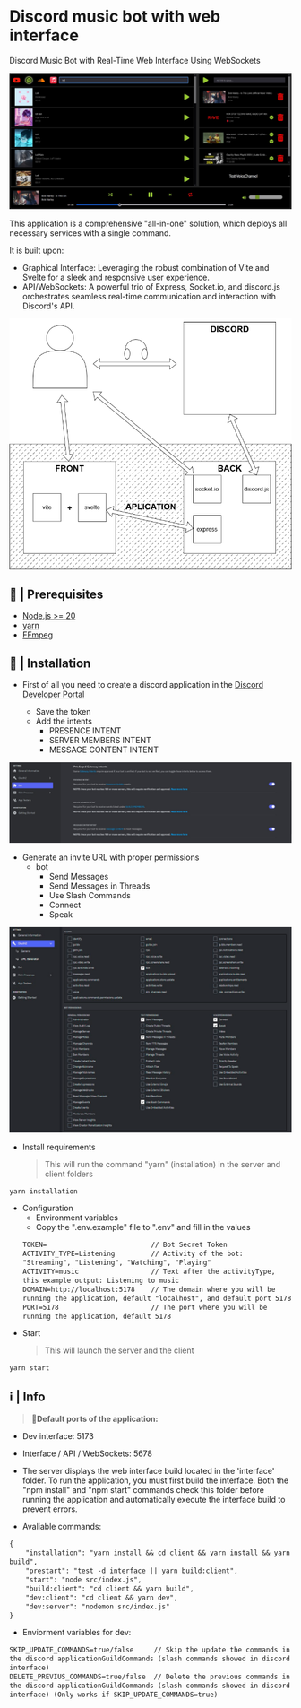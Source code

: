 
# Discord music bot with web interface

Discord Music Bot with Real-Time Web Interface Using WebSockets

![screenshot](./readme/screenshot.jpg)

This application is a comprehensive "all-in-one" solution, which deploys all necessary services with a single command.

It is built upon:

- Graphical Interface: Leveraging the robust combination of Vite and Svelte for a sleek and responsive user experience.
- API/WebSockets: A powerful trio of Express, Socket.io, and discord.js orchestrates seamless real-time communication and interaction with Discord's API.

![scheme](./readme/scheme.png)
## 🚧 | Prerequisites
- [Node.js >= 20](https://nodejs.org/en/download/)
- [yarn](https://classic.yarnpkg.com/lang/en/docs/install/#windows-stable)
- [FFmpeg](https://ffmpeg.org/download.html)
## 📝 | Installation

- First of all you need to create a discord application in the [Discord Developer Portal](https://discord.com/developers/applications)

    - Save the token
    - Add the intents
        - PRESENCE INTENT
        - SERVER MEMBERS INTENT
        - MESSAGE CONTENT INTENT  


![bot-intents](./readme/bot_intents.jpg)  


   - Generate an invite URL with proper permissions
       - bot
            - Send Messages
            - Send Messages in Threads
            - Use Slash Commands
            - Connect
            - Speak  


![bot-permissions](./readme/bot_permissions.png)

- Install requirements
    > This will run the command "yarn" (installation) in the server and client folders
```
yarn installation
```

- Configuration
    - Environment variables
    - Copy the ".env.example" file to ".env" and fill in the values
    ```
    TOKEN=                          // Bot Secret Token
    ACTIVITY_TYPE=Listening         // Activity of the bot: "Streaming", "Listening", "Watching", "Playing"
    ACTIVITY=music                  // Text after the activityType, this example output: Listening to music
    DOMAIN=http://localhost:5178    // The domain where you will be running the application, default "localhost", and default port 5178
    PORT=5178                       // The port where you will be running the application, default 5178
    ```
- Start
    > This will launch the server and the client
```
yarn start
```
## ℹ | Info
> **🔴Default ports of the application:**

- Dev interface: 5173

- Interface / API / WebSockets: 5678

- The server displays the web interface build located in the 'interface' folder. To run the application, you must first build the interface. Both the "npm install" and "npm start" commands check this folder before running the application and automatically execute the interface build to prevent errors.

- Avaliable commands:

```
{
    "installation": "yarn install && cd client && yarn install && yarn build",
    "prestart": "test -d interface || yarn build:client",
    "start": "node src/index.js",
    "build:client": "cd client && yarn build",
    "dev:client": "cd client && yarn dev",
    "dev:server": "nodemon src/index.js"
}
```  

- Enviorment variables for dev:  

```
SKIP_UPDATE_COMMANDS=true/false     // Skip the update the commands in the discord applicationGuildCommands (slash commands showed in discord interface)
DELETE_PREVIUS_COMMANDS=true/false  // Delete the previous commands in the discord applicationGuildCommands (slash commands showed in discord interface) (Only works if SKIP_UPDATE_COMMANDS=true)
```
